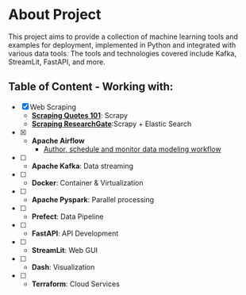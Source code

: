 # About Project
This project aims to provide a collection of machine learning tools and examples for deployment, implemented in Python and integrated with various data tools. The tools and technologies covered include Kafka, StreamLit, FastAPI, and more.

## Table of Content - Working with:
- [x]  Web Scraping
    - **[Scraping Quotes 101](https://github.com/nnitiwe-dev/nnit_ml_deployments/tree/main/scrapy/web_scraping)**: Scrapy
    - **[Scraping ResearchGate](https://github.com/nnitiwe-dev/nnit_ml_deployments/tree/main/scrapy/publications_search)**:Scrapy + Elastic Search
- [x] - **Apache Airflow**
    - [Author, schedule and monitor data modeling workflow](https://github.com/nnitiwe-dev/nnit_ml_deployments/tree/main/airflow/ecommerce)
- [ ] - **Apache Kafka**: Data streaming
- [ ]  - **Docker**: Container & Virtualization
- [ ] - **Apache Pyspark**: Parallel processing
- [ ] - **Prefect**: Data Pipeline
- [ ] - **FastAPI**: API Development
- [ ] - **StreamLit**: Web GUI
- [ ] - **Dash**: Visualization
- [ ] - **Terraform**: Cloud Services
